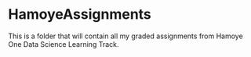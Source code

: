 # HamoyeAssignments

This is a folder that will contain all my graded assignments from Hamoye One Data Science Learning Track.
